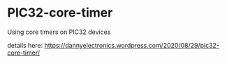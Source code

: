 # PIC32-core-timer
Using core timers on PIC32 devices

details here: https://dannyelectronics.wordpress.com/2020/08/29/pic32-core-timer/
